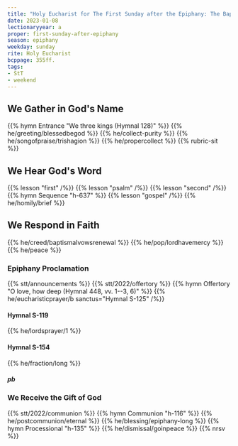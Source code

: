 ```yaml
---
title: "Holy Eucharist for The First Sunday after the Epiphany: The Baptism of Our Lord"
date: 2023-01-08
lectionaryyear: a
proper: first-sunday-after-epiphany
season: epiphany
weekday: sunday
rite: Holy Eucharist
bcppage: 355ff.
tags:
- StT
- weekend
---
```

## We Gather in God's Name
{{% hymn Entrance "We three kings (Hymnal 128)" %}}
{{% he/greeting/blessedbegod %}}
{{% he/collect-purity %}}
{{% he/songofpraise/trishagion %}}
{{% he/propercollect %}}
{{% rubric-sit %}}
## We Hear God's Word
{{% lesson "first" /%}}
{{% lesson "psalm" /%}}
{{% lesson "second" /%}}
{{% hymn Sequence "h-637" %}}
{{% lesson "gospel" /%}}
{{% he/homily/brief %}}
## We Respond in Faith
{{% he/creed/baptismalvowsrenewal %}}
{{% he/pop/lordhavemercy %}}
{{% he/peace %}}
### Epiphany Proclamation
{{% stt/announcements %}}
{{% stt/2022/offertory %}}
{{% hymn Offertory "O love, how deep (Hymnal 448, vv. 1--3, 6)" %}}
{{% he/eucharisticprayer/b sanctus="Hymnal S-125" /%}}
#### Hymnal S-119
{{% he/lordsprayer/1 %}}
#### Hymnal S-154
{{% he/fraction/long %}}
##### pb
### We Receive the Gift of God
{{% stt/2022/communion %}}
{{% hymn Communion "h-116" %}}
{{% he/postcommunion/eternal %}}
{{% he/blessing/epiphany-long %}}
{{% hymn Processional "h-135" %}}
{{% he/dismissal/goinpeace %}}
{{% nrsv %}}

